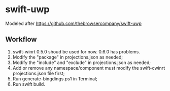 # swift-uwp
Modeled after https://github.com/thebrowsercompany/swift-uwp

## Workflow

1. swift-winrt 0.5.0 shoud be used for now. 0.6.0 has problems.
2. Modify the "package" in projections.json as needed;
3. Modify the "include" and "exclude" in projections.json as needed;
4. Add or remove any namespace/component must modify the swift-cwinrt projections.json file first;
5. Run generate-bingdings.ps1 in Terminal;
6. Run swift build.
